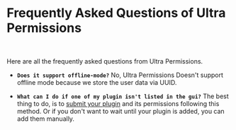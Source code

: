 # Frequently Asked Questions of Ultra Permissions
<br>

Here are all the frequently asked questions from Ultra Permissions.
<br>

* **`Does it support offline-mode?`**
    No, Ultra Permissions Doesn't support offline mode because we store the user data via UUID.

* **`What can I do if one of my plugin isn't listed in the gui?`**
    The best thing to do, is to [submit your plugin](https://github.com/TechsCode-Team/PluginPermissions#contribute-permissions) and its permissions following this method. Or       if you don't want to wait until your plugin is added, you can add them manually.
